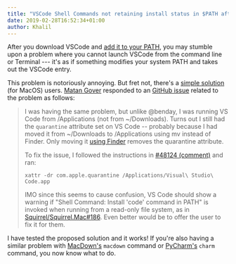 ```yaml
---
title: "VSCode Shell Commands not retaining install status in $PATH after restart"
date: 2019-02-28T16:52:34+01:00
author: Khalil
---
```


After you download VSCode and [add it to your PATH](https://code.visualstudio.com/docs/setup/mac#_launching-from-the-command-line), you may stumble upon a problem where you cannot launch VSCode from the command line or Terminal --- it's as if something modifies your system PATH and takes out the VSCode entry.

This problem is notoriously annoying. But fret not, there's a [simple solution](https://github.com/Microsoft/vscode/issues/42051#issuecomment-441899647) (for MacOS) users. [Matan Gover](https://github.com/matangover) responded to an [GitHub issue](https://github.com/Microsoft/vscode/issues/42051) related to the problem as follows:

> I was having the same problem, but unlike @benday, I was running VS Code from /Applications (not from ~/Downloads). Turns out I still had the `quarantine` attribute set on VS Code -- probably because I had moved it from ~/Downloads to /Applications using mv instead of Finder. Only moving it [using Finder](http://www.openradar.me/radar?id=5022734169931776) removes the quarantine attribute.
> 
> To fix the issue, I followed the instructions in [#48124 (comment)](https://github.com/Microsoft/vscode/issues/48124#issuecomment-383614238) and ran:
> 
> ```shell
> xattr -dr com.apple.quarantine /Applications/Visual\ Studio\ Code.app
> ```
> 
> IMO since this seems to cause confusion, VS Code should show a warning if "Shell Command: Install 'code' command in PATH" is invoked when running from a read-only file system, as in [Squirrel/Squirrel.Mac#186](https://github.com/Squirrel/Squirrel.Mac/pull/186). Even better would be to offer the user to fix it for them.

I have tested the proposed solution and it works! If you're also having a similar problem with [MacDown's](https://macdown.uranusjr.com/) `macdown` command or [PyCharm's](https://www.jetbrains.com/pycharm/) `charm` command, you now know what to do.